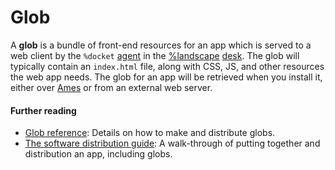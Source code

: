 # Glob

A **glob** is a bundle of front-end resources for an app which is served to a web client by the `%docket` [agent](/glossary/agent) in the [%landscape](/glossary/landscape) [desk](/glossary/desk). The glob will typically contain an `index.html` file, along with CSS, JS, and other resources the web app needs. The glob for an app will be retrieved when you install it, either over [Ames](/glossary/ames) or from an external web server.

#### Further reading

- [Glob reference](/userspace/apps/reference/dist/glob): Details on how to make and distribute globs.
- [The software distribution guide](/userspace/apps/guides/software-distribution): A walk-through of putting together and distribution an app, including globs.
